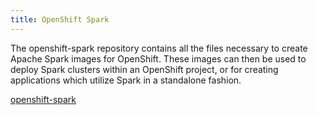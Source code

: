 ```yaml
---
title: OpenShift Spark
---
```


The openshift-spark repository contains all the files necessary to create
Apache Spark images for OpenShift. These images can then be used to deploy
Spark clusters within an OpenShift project, or for creating applications which
utilize Spark in a standalone fashion.

<a href="https://github.com/radanalyticsio/openshift-spark" target="blank">
<i class="fa fa-github fa-lg" aria-hidden="true"></i> openshift-spark
</a>
